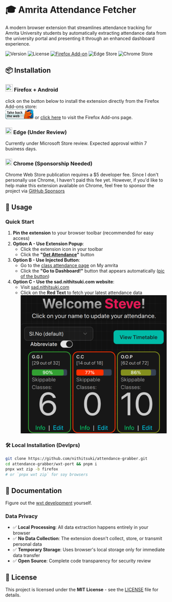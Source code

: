 # 🎓 Amrita Attendance Fetcher

A modern browser extension that streamlines attendance tracking for Amrita University students by automatically extracting attendance data from the university portal and presenting it through an enhanced dashboard experience.

![Version](https://img.shields.io/badge/version-2.0-blue.svg)
![License](https://img.shields.io/badge/license-MIT-green.svg)
[![Firefox Add-on](https://img.shields.io/badge/Firefox-Get%20Add--on-orange.svg)](https://addons.mozilla.org/en-US/firefox/addon/amrita-attendance-fetcher/)
![Edge Store](https://img.shields.io/badge/Edge-Under%20Review-yellow.svg)
![Chrome Store](https://img.shields.io/badge/Chrome-Sponsor%20Needed-red.svg)

## 📦 Installation

###  <img src="https://cdn.jsdelivr.net/gh/devicons/devicon@latest/icons/firefox/firefox-original.svg" height=23 width=23 /> Firefox + Android
click on the button below to install the extension directly from the Firefox Add-ons store:
<a href="https://addons.mozilla.org/en-US/firefox/addon/amrita-attendance-fetcher/" target="_blank">     
[<img src="marketing/firefoxget.gif" alt="firefoxget" height="31" width="88">](https://addons.mozilla.org/en-US/firefox/addon/amrita-attendance-fetcher/)
</a>
or [click here](https://addons.mozilla.org/en-US/firefox/addon/amrita-attendance-fetcher/) to visit the Firefox Add-ons page.


### <img src="https://cdn.jsdelivr.net/gh/devicons/devicon@latest/icons/ie10/ie10-original.svg" height=21 width=21 /> Edge (Under Review)
          
Currently under Microsoft Store review. Expected approval within 7 business days.

### <img src="https://cdn.jsdelivr.net/gh/devicons/devicon@latest/icons/chrome/chrome-original.svg"  height=21 width=21/> Chrome (Sponsorship Needed)


Chrome Web Store publication requires a $5 developer fee. Since I don't personally use Chrome, I haven't paid this fee yet. However, if you'd like to help make this extension available on Chrome, feel free to sponsor the project via [GitHub Sponsors](https://github.com/sponsors/nithitsuki)

## 🚀 Usage
### Quick Start
1. **Pin the extension** to your browser toolbar (recommended for easy access)
2. **Option A - Use Extension Popup**:
   - Click the extension icon in your toolbar
   - Click the **"[Get Attendance](marketing/popup.png)"** button
3. **Option B - Use Injected Button**:
   - Go to the [class attendance page](https://students.amrita.edu/client/class-attendance) on My amrita
   - Click the **"Go to Dashboard!"** button that appears automatically ([pic of the button](marketing/button.png))
4. **Option C - Use the sad.nithitsuki.com website**:
   - Visit [sad.nithitsuki.com](https://sad.nithitsuki.com)
   - Click on the **Red Text** to fetch your latest attendance data
   ![Red Text button](marketing/dashboard.png)

### 🛠️ Local Installation (Devlprs)
```bash
git clone https://github.com/nithitsuki/attendance-grabber.git
cd attendance-grabber/wxt-port && pnpm i 
pnpx wxt zip -b firefox
# or `pnpx wxt zip` for soy browsers
```
## 📖 Documentation
Figure out the [wxt development](https://wxt.dev) yourself.

### Data Privacy
- ✅ **Local Processing**: All data extraction happens entirely in your browser
- ✅ **No Data Collection**: The extension doesn't collect, store, or transmit personal data
- ✅ **Temporary Storage**: Uses browser's local storage only for immediate data transfer
- ✅ **Open Source**: Complete code transparency for security review

## 📄 License

This project is licensed under the **MIT License** - see the [LICENSE](LICENSE) file for details.
